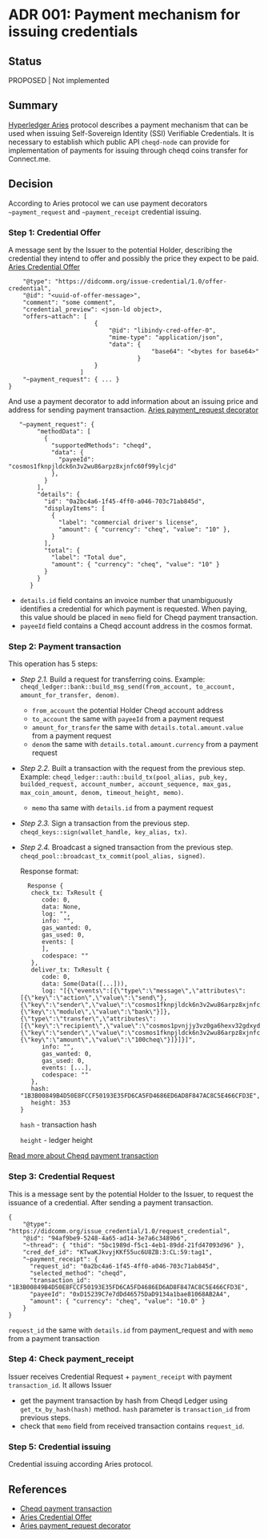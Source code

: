 # ADR 001: Payment mechanism for issuing credentials

## Status

PROPOSED \| Not implemented

## Summary

[Hyperledger Aries](https://github.com/hyperledger/aries) protocol describes a payment mechanism that can be used when issuing Self-Sovereign Identity \(SSI\) Verifiable Credentials. It is necessary to establish which public API `cheqd-node` can provide for implementation of payments for issuing through cheqd coins transfer for Connect.me.

## Decision

According to Aries protocol we can use payment decorators `~payment_request` and `~payment_receipt` credential issuing.

### Step 1: Credential Offer

A message sent by the Issuer to the potential Holder, describing the credential they intend to offer and possibly the price they expect to be paid. [Aries Credential Offer](https://github.com/hyperledger/aries-rfcs/blob/main/features/0036-issue-credential/README.md#offer-credential)

```text
    "@type": "https://didcomm.org/issue-credential/1.0/offer-credential",
    "@id": "<uuid-of-offer-message>",
    "comment": "some comment",
    "credential_preview": <json-ld object>,
    "offers~attach": [
                        {
                            "@id": "libindy-cred-offer-0",
                            "mime-type": "application/json",
                            "data": {
                                        "base64": "<bytes for base64>"
                                    }
                        }
                    ]
    "~payment_request": { ... }
}
```

And use a payment decorator to add information about an issuing price and address for sending payment transaction. [Aries payment\_request decorator](https://github.com/hyperledger/aries-rfcs/blob/main/features/0075-payment-decorators/README.md#payment_request)

```text
   "~payment_request": {
        "methodData": [
          {
            "supportedMethods": "cheqd",
            "data": {
              "payeeId": "cosmos1fknpjldck6n3v2wu86arpz8xjnfc60f99ylcjd"
            },
          }
        ],
        "details": {
          "id": "0a2bc4a6-1f45-4ff0-a046-703c71ab845d",
          "displayItems": [
            {
              "label": "commercial driver's license",
              "amount": { "currency": "cheq", "value": "10" },
            }
          ],
          "total": {
            "label": "Total due",
            "amount": { "currency": "cheq", "value": "10" }
          }
        }
      }
```

* `details.id` field contains an invoice number that unambiguously identifies a credential for which payment is requested. When paying, this value should be placed in `memo` field for Cheqd payment transaction.
* `payeeId` field contains a Cheqd account address in the cosmos format.

### Step 2: Payment transaction

This operation has 5 steps:

* _Step 2.1._ Build a request for transferring coins. Example: `cheqd_ledger::bank::build_msg_send(from_account, to_account, amount_for_transfer, denom)`.
  * `from_account` the potential Holder Cheqd account address
  * `to_account` the same with `payeeId` from a payment request
  * `amount_for_transfer` the same with `details.total.amount.value` from a payment request
  * `denom` the same with `details.total.amount.currency` from a payment request
* _Step 2.2._ Built a transaction with the request from the previous step. Example: `cheqd_ledger::auth::build_tx(pool_alias, pub_key, builded_request, account_number, account_sequence, max_gas, max_coin_amount, denom, timeout_height, memo)`. 
  * `memo` tha same with `details.id` from a payment request
* _Step 2.3._ Sign a transaction from the previous step. `cheqd_keys::sign(wallet_handle, key_alias, tx)`. 
* _Step 2.4._ Broadcast a signed transaction from the previous step. `cheqd_pool::broadcast_tx_commit(pool_alias, signed)`.

  Response format:

  ```text
    Response {
     check_tx: TxResult {
        code: 0,
        data: None,
        log: "",
        info: "",
        gas_wanted: 0,
        gas_used: 0,
        events: [
        ],
        codespace: ""
     },
     deliver_tx: TxResult {
        code: 0,
        data: Some(Data([...])),
        log: "[{\"events\":[{\"type\":\"message\",\"attributes\":[{\"key\":\"action\",\"value\":\"send\"},{\"key\":\"sender\",\"value\":\"cosmos1fknpjldck6n3v2wu86arpz8xjnfc60f99ylcjd\"},{\"key\":\"module\",\"value\":\"bank\"}]},{\"type\":\"transfer\",\"attributes\":[{\"key\":\"recipient\",\"value\":\"cosmos1pvnjjy3vz0ga6hexv32gdxydzxth7f86mekcpg\"},{\"key\":\"sender\",\"value\":\"cosmos1fknpjldck6n3v2wu86arpz8xjnfc60f99ylcjd\"},{\"key\":\"amount\",\"value\":\"100cheq\"}]}]}]",
        info: "",
        gas_wanted: 0,
        gas_used: 0,
        events: [...], 
        codespace: ""
     },
     hash: "1B3B00849B4D50E8FCCF50193E35FD6CA5FD4686ED6AD8F847AC8C5E466CFD3E",
     height: 353
  }
  ```

  `hash` - transaction hash

  `height` - ledger height

[Read more about Cheqd payment transaction](https://gitlab.com/evernym/verity/vdr-tools/-/tree/cheqd/docs/design/014-bank-transactions)

### Step 3: Credential Request

This is a message sent by the potential Holder to the Issuer, to request the issuance of a credential. After sending a payment transaction.

```text
{
    "@type": "https://didcomm.org/issue_credential/1.0/request_credential",
    "@id": "94af9be9-5248-4a65-ad14-3e7a6c3489b6",
    "~thread": { "thid": "5bc1989d-f5c1-4eb1-89dd-21fd47093d96" },
    "cred_def_id": "KTwaKJkvyjKKf55uc6U8ZB:3:CL:59:tag1",
    "~payment_receipt": {
      "request_id": "0a2bc4a6-1f45-4ff0-a046-703c71ab845d",
      "selected_method": "cheqd",
      "transaction_id": "1B3B00849B4D50E8FCCF50193E35FD6CA5FD4686ED6AD8F847AC8C5E466CFD3E",
      "payeeId": "0xD15239C7e7dDd46575DaD9134a1bae81068AB2A4",
      "amount": { "currency": "cheq", "value": "10.0" }
    }
}
```

`request_id` the same with `details.id` from payment\_request and with `memo` from a payment transaction

### Step 4: Check payment\_receipt

Issuer receives Credential Request + `payment_receipt` with payment `transaction_id`. It allows Issuer

* get the payment transaction by hash from Cheqd Ledger using `get_tx_by_hash(hash)` method. `hash` parameter is `transaction_id` from previous steps.
* check that `memo` field from received transaction contains `request_id`.

### Step 5: Credential issuing

Credential issuing according Aries protocol.

## References

* [Cheqd payment transaction](https://gitlab.com/evernym/verity/vdr-tools/-/tree/cheqd/docs/design/014-bank-transactions)
* [Aries Credential Offer](https://github.com/hyperledger/aries-rfcs/blob/main/features/0036-issue-credential/README.md#offer-credential)
* [Aries payment\_request decorator](https://github.com/hyperledger/aries-rfcs/blob/main/features/0075-payment-decorators/README.md#payment_request)

